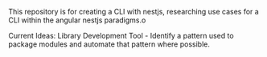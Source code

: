 This repository is for creating a CLI with nestjs, researching use cases for a CLI within the angular nestjs paradigms.o

Current Ideas: Library Development Tool - Identify a pattern used to package modules and automate that pattern where possible.
